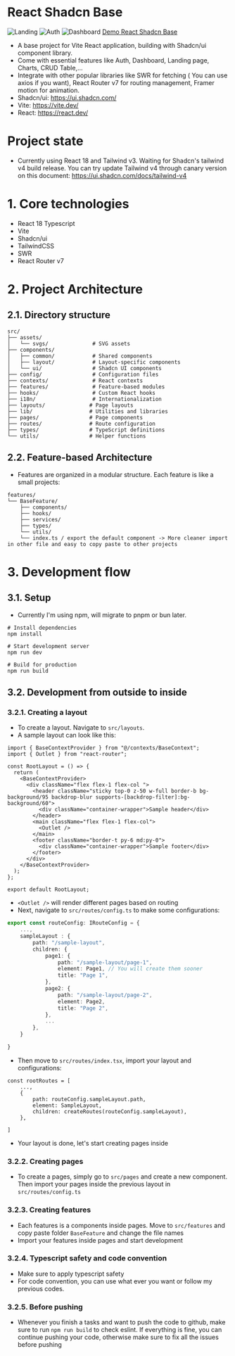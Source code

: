 # React Shadcn Base
![Landing](/demo_image/landing.png)
![Auth](/demo_image/auth.png)
![Dashboard](/demo_image/dashboard.png)
[Demo React Shadcn Base](https://react-shadcn-base.vercel.app/)

- A base project for Vite React application, building with Shadcn/ui component library.
- Come with essential features like Auth, Dashboard, Landing page, Charts, CRUD Table,...
- Integrate with other popular libraries like SWR for fetching ( You can use axios if you want), React Router v7 for routing management, Framer motion for animation.
- Shadcn/ui: https://ui.shadcn.com/
- Vite: https://vite.dev/
- React: https://react.dev/
# Project state
- Currently using React 18 and Tailwind v3. Waiting for Shadcn's tailwind v4 build release. You can try update Tailwind v4 through canary version on this document: https://ui.shadcn.com/docs/tailwind-v4
# 1. Core technologies
- React 18 Typescript
- Vite
- Shadcn/ui
- TailwindCSS
- SWR
- React Router v7
# 2. Project Architecture
## 2.1. Directory structure
```
src/
├── assets/
│   └── svgs/              # SVG assets
├── components/
│   ├── common/            # Shared components
│   ├── layout/            # Layout-specific components
│   └── ui/                # Shadcn UI components
├── config/                # Configuration files
├── contexts/              # React contexts
├── features/              # Feature-based modules
├── hooks/                 # Custom React hooks
├── i18n/                  # Internationalization
├── layouts/              # Page layouts
├── lib/                  # Utilities and libraries
├── pages/                # Page components
├── routes/               # Route configuration
├── types/                # TypeScript definitions
└── utils/                # Helper functions
```
## 2.2. Feature-based Architecture
- Features are organized in a modular structure. Each feature is like a small projects:
```
features/
└── BaseFeature/
    ├── components/
    ├── hooks/
    ├── services/
    ├── types/
    └── utils/
    └── index.ts / export the default component -> More cleaner import in other file and easy to copy paste to other projects
```

# 3. Development flow
## 3.1. Setup
- Currently I'm using npm, will migrate to pnpm or bun later.
```
# Install dependencies
npm install

# Start development server
npm run dev

# Build for production
npm run build
```
## 3.2. Development from outside to inside
### 3.2.1. Creating a layout
- To create a layout. Navigate to `src/layouts`.
- A sample layout can look like this:
```tsx
import { BaseContextProvider } from "@/contexts/BaseContext";
import { Outlet } from "react-router";

const RootLayout = () => {
  return (
    <BaseContextProvider>
      <div className="flex flex-1 flex-col ">
        <header className="sticky top-0 z-50 w-full border-b bg-background/95 backdrop-blur supports-[backdrop-filter]:bg-background/60">
          <div className="container-wrapper">Sample header</div>
        </header>
        <main className="flex flex-1 flex-col">
          <Outlet />
        </main>
        <footer className="border-t py-6 md:py-0">
          <div className="container-wrapper">Sample footer</div>
        </footer>
      </div>
    </BaseContextProvider>
  );
};

export default RootLayout;
```
- `<Outlet />` will render different pages based on routing
- Next, navigate to `src/routes/config.ts` to make some configurations:
```ts
export const routeConfig: IRouteConfig = {
    ...,
    sampleLayout : {
        path: "/sample-layout",
        children: {
            page1: {
                path: "/sample-layout/page-1",
                element: Page1, // You will create them sooner
                title: "Page 1",
            },
            page2: {
                path: "/sample-layout/page-2",
                element: Page2,
                title: "Page 2",
            },
            ...
        },
    }

}
```
- Then move to `src/routes/index.tsx`, import your layout and configurations:
```tsx
const rootRoutes = [
    ...,
    {
        path: routeConfig.sampleLayout.path,
        element: SampleLayout,
        children: createRoutes(routeConfig.sampleLayout),
    },

]
```
- Your layout is done, let's start creating pages inside
### 3.2.2. Creating pages
- To create a pages, simply go to `src/pages` and create a new component. Then import your pages inside the previous layout in `src/routes/config.ts`
### 3.2.3. Creating features
- Each features is a components inside pages. Move to `src/features` and copy paste folder `BaseFeature` and change the file names
- Import your features inside pages and start development
### 3.2.4. Typescript safety and code convention
- Make sure to apply typescript safety
- For code convention, you can use what ever you want or follow my previous codes.
### 3.2.5. Before pushing
- Whenever you finish a tasks and want to push the code to github, make sure to run `npm run build` to check eslint. If everything is fine, you can continue pushing your code, otherwise make sure to fix all the issues before pushing
